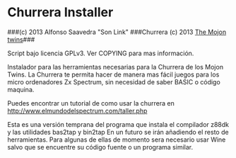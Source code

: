 Churrera Installer
======================

###(c) 2013 Alfonso Saavedra "Son Link"
###Churrera (c) 2013 [The Mojon twins](http://www.mojontwins.com/)###

Script bajo licencia GPLv3. Ver COPYING para mas información.

Instalador para las herramientas necesarias para la Churrera de los Mojon Twins.
La Churrera te permita hacer de manera mas fácil juegos para los micro ordenadores Zx Spectrum, sin necesidad de saber BASIC o código maquina.

Puedes encontrar un tutorial de como usar la churrera en http://www.elmundodelspectrum.com/taller.php

Esta es una versión temprana del programa que instala el compilador z88dk y las utilidades bas2tap y bin2tap
En un futuro se irán añadiendo el resto de herramientas. Para algunas de ellas de momento sera necesario usar Wine salvo que se encuentre su código fuente o un programa similar.
